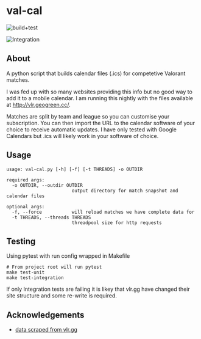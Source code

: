 
# val-cal 
 ![build+test](https://github.com/geogreen-dev/val-cal/actions/workflows/python-app.yml/badge.svg)
 
 ![Integration](https://github.com/geogreen-dev/val-cal/actions/workflows/integration.yml/badge.svg)

## About
A python script that builds calendar files (.ics) for competetive Valorant matches. 

I was fed up with so many websites providing this info but no good way to add it to a mobile calendar. I am running this nightly with the files available at http://vlr.geogreen.cc/. 

Matches are split by team and league so you can customise your subscription. You can then import the URL to the calendar software of your choice to receive automatic updates. I have only tested with Google Calendars but .ics will likely work in your software of choice.

## Usage
```shell
usage: val-cal.py [-h] [-f] [-t THREADS] -o OUTDIR

required args:
  -o OUTDIR, --outdir OUTDIR
                        output directory for match snapshot and calendar files

optional args:
  -f, --force           will reload matches we have complete data for
  -t THREADS, --threads THREADS
                        threadpool size for http requests
```

## Testing

Using pytest with run config wrapped in Makefile
```shell
# From project root will run pytest
make test-unit
make test-integration
```
If only Integration tests are failing it is likey that vlr.gg have changed their site structure and some re-write is required.

## Acknowledgements

 - [data scraped from vlr.gg](https://vlr.gg)


